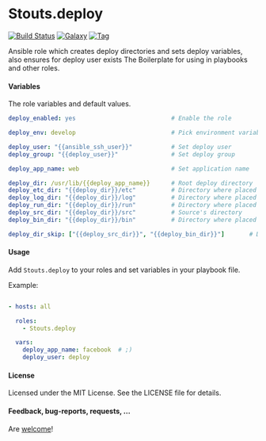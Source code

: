 Stouts.deploy
=============

[![Build Status](http://img.shields.io/travis/Stouts/Stouts.deploy.svg?style=flat-square)](https://travis-ci.org/Stouts/Stouts.deploy)
[![Galaxy](http://img.shields.io/badge/galaxy-Stouts.deploy-blue.svg?style=flat-square)](https://galaxy.deploy.com/list#/roles/933)
[![Tag](http://img.shields.io/github/tag/Stouts/Stouts.deploy.svg?style=flat-square)]()

Ansible role which creates deploy directories and sets deploy variables, also ensures for deploy user exists
The Boilerplate for using in playbooks and other roles.


#### Variables

The role variables and default values.

```yaml
deploy_enabled: yes                           # Enable the role

deploy_env: develop                           # Pick environment variable

deploy_user: "{{ansible_ssh_user}}"           # Set deploy user
deploy_group: "{{deploy_user}}"               # Set deploy group

deploy_app_name: web                          # Set application name

deploy_dir: /usr/lib/{{deploy_app_name}}      # Root deploy directory
deploy_etc_dir: "{{deploy_dir}}/etc"          # Directory where placed configuration files
deploy_log_dir: "{{deploy_dir}}/log"          # Directory where placed logs
deploy_run_dir: "{{deploy_dir}}/run"          # Directory where placed unix sockets and pid files
deploy_src_dir: "{{deploy_dir}}/src"          # Source's directory
deploy_bin_dir: "{{deploy_dir}}/bin"          # Directory where placed scripts

deploy_dir_skip: ["{{deploy_src_dir}}", "{{deploy_bin_dir}}"]       # Dont create this dirs, only keep variables
```

#### Usage

Add `Stouts.deploy` to your roles and set variables in your playbook file.

Example:

```yaml

- hosts: all

  roles:
    - Stouts.deploy

  vars:
    deploy_app_name: facebook  # ;)
    deploy_user: deploy
```

#### License

Licensed under the MIT License. See the LICENSE file for details.

#### Feedback, bug-reports, requests, ...

Are [welcome](https://github.com/Stouts/Stouts.deploy/issues)!
